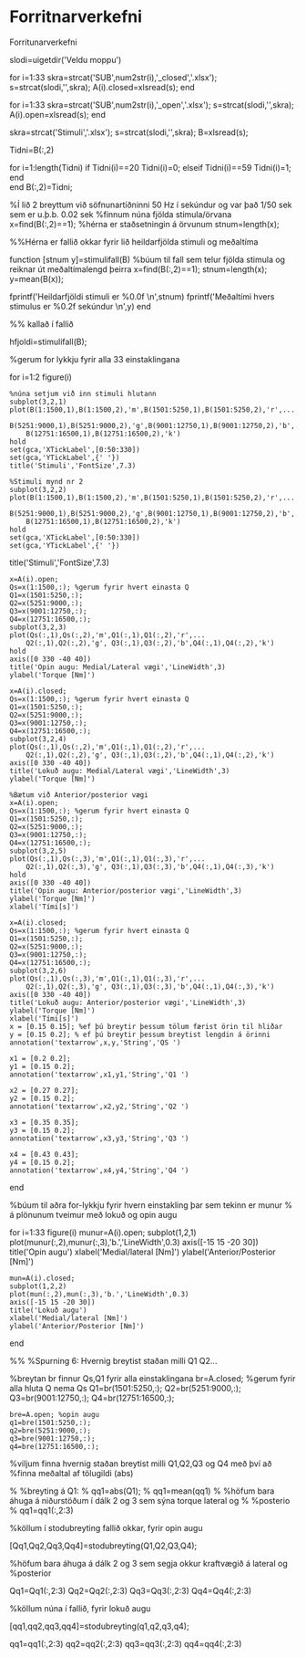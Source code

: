 # Forritnarverkefni
Forritunarverkefni 

slodi=uigetdir('Veldu moppu')

for i=1:33
    skra=strcat('SUB',num2str(i),'_closed','.xlsx');
    s=strcat(slodi,'\',skra);
    A(i).closed=xlsread(s);
end

for i=1:33
    skra=strcat('SUB',num2str(i),'_open','.xlsx');
    s=strcat(slodi,'\',skra);
    A(i).open=xlsread(s);
end

skra=strcat('Stimuli','.xlsx');
s=strcat(slodi,'\',skra);
B=xlsread(s);

Tidni=B(:,2)

for i=1:length(Tidni)
    if Tidni(i)==20
        Tidni(i)=0;
    elseif Tidni(i)==59
        Tidni(i)=1;
    end  
end
B(:,2)=Tidni;

%Í lið 2 breyttum við söfnunartíðninni 50 Hz í sekúndur og var það 1/50 sek sem er u.þ.b. 0.02 sek
%finnum núna fjölda stimula/örvana
x=find(B(:,2)==1);   %hérna er staðsetningin á örvunum
stnum=length(x);

%%Hérna er fallið okkar fyrir lið heildarfjölda stimuli og meðaltíma

function [stnum y]=stimulifall(B)
%búum til fall sem telur fjölda stimula og reiknar út meðaltímalengd þeirra
x=find(B(:,2)==1);
stnum=length(x);
y=mean(B(x));

fprintf('Heildarfjöldi stimuli er %0.0f \n',stnum)
fprintf('Meðaltími hvers stimulus er %0.2f sekúndur \n',y)
end

%% kallað í fallið

hfjoldi=stimulifall(B);

%gerum for lykkju fyrir alla 33 einstaklingana

for i=1:2
    figure(i)
  
    %núna setjum við inn stimuli hlutann
    subplot(3,2,1)
    plot(B(1:1500,1),B(1:1500,2),'m',B(1501:5250,1),B(1501:5250,2),'r',...
        B(5251:9000,1),B(5251:9000,2),'g',B(9001:12750,1),B(9001:12750,2),'b',...
        B(12751:16500,1),B(12751:16500,2),'k')
    hold
    set(gca,'XTickLabel',[0:50:330])
    set(gca,'YTickLabel',{' '})
    title('Stimuli','FontSize',7.3)
    
    %Stimuli mynd nr 2
    subplot(3,2,2)
    plot(B(1:1500,1),B(1:1500,2),'m',B(1501:5250,1),B(1501:5250,2),'r',...
        B(5251:9000,1),B(5251:9000,2),'g',B(9001:12750,1),B(9001:12750,2),'b',...
        B(12751:16500,1),B(12751:16500,2),'k')
    hold
    set(gca,'XTickLabel',[0:50:330])
    set(gca,'YTickLabel',{' '})
   title('Stimuli','FontSize',7.3) 
   
   
    x=A(i).open;
    Qs=x(1:1500,:); %gerum fyrir hvert einasta Q
    Q1=x(1501:5250,:);
    Q2=x(5251:9000,:);
    Q3=x(9001:12750,:);
    Q4=x(12751:16500,:);
    subplot(3,2,3)
    plot(Qs(:,1),Qs(:,2),'m',Q1(:,1),Q1(:,2),'r',...
        Q2(:,1),Q2(:,2),'g', Q3(:,1),Q3(:,2),'b',Q4(:,1),Q4(:,2),'k')
    hold
    axis([0 330 -40 40])
    title('Opin augu: Medial/Lateral vægi','LineWidth',3)
    ylabel('Torque [Nm]')
    
    x=A(i).closed;
    Qs=x(1:1500,:); %gerum fyrir hvert einasta Q
    Q1=x(1501:5250,:);
    Q2=x(5251:9000,:);
    Q3=x(9001:12750,:);
    Q4=x(12751:16500,:);
    subplot(3,2,4)
    plot(Qs(:,1),Qs(:,2),'m',Q1(:,1),Q1(:,2),'r',...
        Q2(:,1),Q2(:,2),'g', Q3(:,1),Q3(:,2),'b',Q4(:,1),Q4(:,2),'k')
    axis([0 330 -40 40])
    title('Lokuð augu: Medial/Lateral vægi','LineWidth',3)
    ylabel('Torque [Nm]')
    
    %Bætum við Anterior/posterior vægi
    x=A(i).open;
    Qs=x(1:1500,:); %gerum fyrir hvert einasta Q
    Q1=x(1501:5250,:);
    Q2=x(5251:9000,:);
    Q3=x(9001:12750,:);
    Q4=x(12751:16500,:);
    subplot(3,2,5)
    plot(Qs(:,1),Qs(:,3),'m',Q1(:,1),Q1(:,3),'r',...
        Q2(:,1),Q2(:,3),'g', Q3(:,1),Q3(:,3),'b',Q4(:,1),Q4(:,3),'k')
    hold
    axis([0 330 -40 40])
    title('Opin augu: Anterior/posterior vægi','LineWidth',3)
    ylabel('Torque [Nm]')
    xlabel('Tími[s]')
    
    x=A(i).closed;
    Qs=x(1:1500,:); %gerum fyrir hvert einasta Q
    Q1=x(1501:5250,:);
    Q2=x(5251:9000,:);
    Q3=x(9001:12750,:);
    Q4=x(12751:16500,:);
    subplot(3,2,6)
    plot(Qs(:,1),Qs(:,3),'m',Q1(:,1),Q1(:,3),'r',...
        Q2(:,1),Q2(:,3),'g', Q3(:,1),Q3(:,3),'b',Q4(:,1),Q4(:,3),'k')
    axis([0 330 -40 40])
    title('Lokuð augu: Anterior/posterior vægi','LineWidth',3)
    ylabel('Torque [Nm]')
    xlabel('Tími[s]')
    x = [0.15 0.15]; %ef þú breytir þessum tölum færist örin til hliðar
    y = [0.15 0.2]; % ef þú breytir þessum breytist lengdin á örinni
    annotation('textarrow',x,y,'String','QS ')

    x1 = [0.2 0.2];
    y1 = [0.15 0.2];
    annotation('textarrow',x1,y1,'String','Q1 ')

    x2 = [0.27 0.27];
    y2 = [0.15 0.2];
    annotation('textarrow',x2,y2,'String','Q2 ')

    x3 = [0.35 0.35];
    y3 = [0.15 0.2];
    annotation('textarrow',x3,y3,'String','Q3 ')

    x4 = [0.43 0.43];
    y4 = [0.15 0.2];
    annotation('textarrow',x4,y4,'String','Q4 ')

 
end

%búum til aðra for-lykkju fyrir hvern einstakling þar sem tekinn er munur
% á plönunum tveimur með lokuð og opin augu


for i=1:33
    figure(i)
    munur=A(i).open;
    subplot(1,2,1)
    plot(munur(:,2),munur(:,3),'b.','LineWidth',0.3)
    axis([-15 15 -20 30])
    title('Opin augu')
    xlabel('Medial/lateral [Nm]')
    ylabel('Anterior/Posterior [Nm]')
    
    mun=A(i).closed;
    subplot(1,2,2)
    plot(mun(:,2),mun(:,3),'b.','LineWidth',0.3)
    axis([-15 15 -20 30])
    title('Lokuð augu')
    xlabel('Medial/lateral [Nm]')
    ylabel('Anterior/Posterior [Nm]')

end

%%
%Spurning 6: Hvernig breytist staðan milli Q1 Q2...

%breytan br finnur Qs,Q1 fyrir alla einstaklingana
br=A.closed;
%gerum fyrir alla hluta Q nema Qs
    Q1=br(1501:5250,:);
    Q2=br(5251:9000,:);
    Q3=br(9001:12750,:);
    Q4=br(12751:16500,:);
    
    bre=A.open; %opin augu
    q1=bre(1501:5250,:);
    q2=bre(5251:9000,:);
    q3=bre(9001:12750,:);
    q4=bre(12751:16500,:);
    
 %viljum finna hvernig staðan breytist milli Q1,Q2,Q3 og Q4 með því að
 %finna meðaltal af tölugildi (abs)
 
%  %breyting á Q1:
% qq1=abs(Q1);
% qq1=mean(qq1)
% %höfum bara áhuga á niðurstöðum í dálk 2 og 3 sem sýna torque lateral og
% %posterio
% qq1=qq1(:,2:3)

%köllum í stodubreyting fallið okkar, fyrir opin augu

[Qq1,Qq2,Qq3,Qq4]=stodubreyting(Q1,Q2,Q3,Q4);

%höfum bara áhuga á dálk 2 og 3 sem segja okkur kraftvægið á lateral og
%posterior

Qq1=Qq1(:,2:3)
Qq2=Qq2(:,2:3)
Qq3=Qq3(:,2:3)
Qq4=Qq4(:,2:3)

%köllum núna í fallið, fyrir lokuð augu

[qq1,qq2,qq3,qq4]=stodubreyting(q1,q2,q3,q4);

qq1=qq1(:,2:3)
qq2=qq2(:,2:3)
qq3=qq3(:,2:3)
qq4=qq4(:,2:3)


